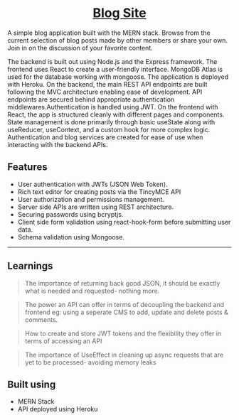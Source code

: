 <p align="center">
  <a href="#">
    <h1 align="center">Blog Site</h1>
  </a>
</p>

A simple blog application built with the MERN stack. Browse from the current selection of blog posts made by other members or share your own. Join in on the discussion of your favorite content.

The backend is built out using Node.js and the Express framework. The frontend uses React to create a user-friendly interface. MongoDB Atlas is used for the database working with mongoose. The application is deployed with Heroku. On the backend, the main REST API endpoints are built following the MVC architecture enabling ease of development. API endpoints are secured behind appropriate authentication middlewares.Authentication is handled using JWT. On the frontend with React, the app is structured cleanly with different pages and components. State management is done primarily through basic useState along with useReducer, useContext, and a custom hook for more complex logic. Authentication and blog services are created for ease of use when interacting with the backend APIs.

## Features

- User authentication with JWTs (JSON Web Token).
- Rich text editor for creating posts via the TincyMCE API
- User authorization and permissions management.
- Server side APIs are written using REST architecture.
- Securing passwords using bcryptjs.
- Client side form validation using react-hook-form before submitting user data.
- Schema validation using Mongoose.

---

## Learnings

> The importance of returning back good JSON, it should be exactly what is needed and requested- nothing more.

> The power an API can offer in terms of decoupling the backend and frontend eg: using a seperate CMS to add, update and delete posts & comments.

> How to create and store JWT tokens and the flexibility they offer in terms of accessing an API

> The importance of UseEffect in cleaning up async requests that are yet to be processed- avoiding memory leaks

## Built using

- MERN Stack
- API deployed using Heroku
